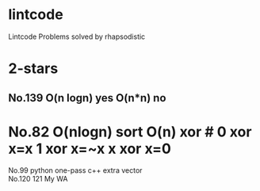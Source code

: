 # lintcode
Lintcode Problems solved by rhapsodistic 

# 2-stars

No.139  O(n logn) yes O(n*n) no
--
No.82  O(nlogn) sort  O(n)  xor   # 0 xor x=x   1 xor x=~x   x xor x=0
==
No.99  python  one-pass   c++  extra vector  
No.120 121   My WA 
